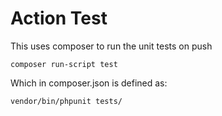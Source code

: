 # Action Test

This uses composer to run the unit tests on push
```
composer run-script test
```

Which in composer.json is defined as:
```
vendor/bin/phpunit tests/
```
